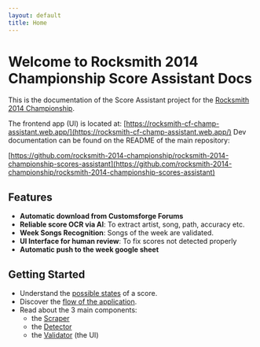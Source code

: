 ```yaml
---
layout: default
title: Home
---
```


# Welcome to Rocksmith 2014 Championship Score Assistant Docs

This is the documentation of the Score Assistant project for the [Rocksmith 2014 Championship](https://customsforge.com/index.php?/forum/38-rocksmith-championship/).

The frontend app (UI) is located at: 
[https://rocksmith-cf-champ-assistant.web.app/](https://rocksmith-cf-champ-assistant.web.app/)
Dev documentation can be found on the README of the main repository:

[https://github.com/rocksmith-2014-championship/rocksmith-2014-championship-scores-assistant](https://github.com/rocksmith-2014-championship/rocksmith-2014-championship-scores-assistant)

## Features

- **Automatic download from Customsforge Forums**
- **Reliable score OCR via AI**: To extract artist, song, path, accuracy etc.
- **Week Songs Recognition**: Songs of the week are validated.
- **UI Interface for human review**: To fix scores not detected properly
- **Automatic push to the week google sheet**

## Getting Started

* Understand the [possible states](score-states.md) of a score.
* Discover the [flow of the application](flow.md).
* Read about the 3 main components:
    * the [Scraper](scraper.md)
    * the [Detector](detector.md)
    * the [Validator](validator.md) (the UI)